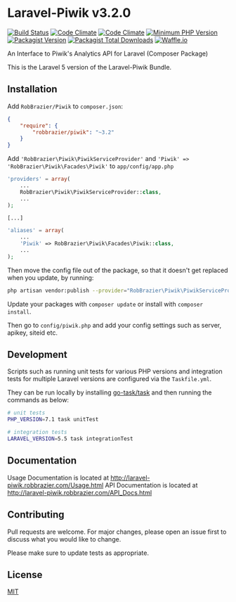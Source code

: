 # Laravel-Piwik v3.2.0

[![Build Status](https://ci.brazier.cloud/api/badges/RobBrazier/Laravel_Piwik/status.svg)](https://ci.brazier.cloud/RobBrazier/Laravel_Piwik)
[![Code Climate](https://img.shields.io/codeclimate/maintainability/RobBrazier/Laravel_Piwik.svg)](https://codeclimate.com/github/RobBrazier/Laravel_Piwik)
[![Code Climate](https://img.shields.io/codeclimate/c/RobBrazier/Laravel_Piwik.svg)](https://codeclimate.com/github/RobBrazier/Laravel_Piwik)
[![Minimum PHP Version](https://img.shields.io/badge/php-%3E%3D%205.6-8892BF.svg?style=flat)](https://php.net/)
[![Packagist Version](https://img.shields.io/packagist/v/robbrazier/piwik.svg)](https://packagist.org/packages/robbrazier/piwik)
[![Packagist Total Downloads](https://img.shields.io/packagist/dt/robbrazier/piwik.svg)](https://packagist.org/packages/robbrazier/piwik)
[![Waffle.io](https://img.shields.io/waffle/label/RobBrazier/Laravel_Piwik/in%20progress.svg)](https://waffle.io/RobBrazier/Laravel_Piwik)

An Interface to Piwik's Analytics API for Laravel (Composer Package)

This is the Laravel 5 version of the Laravel-Piwik Bundle.

## Installation

Add `RobBrazier/Piwik` to `composer.json`:

```json
{
    "require": {
        "robbrazier/piwik": "~3.2"
    }
}
```

Add `'RobBrazier\Piwik\PiwikServiceProvider'` and `'Piwik' => 'RobBrazier\Piwik\Facades\Piwik'`
to `app/config/app.php`

```php
'providers' = array(
    ...
    RobBrazier\Piwik\PiwikServiceProvider::class,
    ...
);

[...]

'aliases' = array(
    ...
    'Piwik' => RobBrazier\Piwik\Facades\Piwik::class,
    ...
);
```

Then move the config file out of the package, so that it doesn't get replaced
when you update, by running:

```bash
php artisan vendor:publish --provider="RobBrazier\Piwik\PiwikServiceProvider" --tag="config"
```

Update your packages with `composer update` or install with `composer install`.

Then go to `config/piwik.php` and add your config settings such as server,
apikey, siteid etc.

## Development

Scripts such as running unit tests for various PHP versions and integration tests
for multiple Laravel versions are configured via the `Taskfile.yml`.

They can be run locally by installing [go-task/task](https://github.com/go-task/task#installation) and then running the
commands as below:

```bash
# unit tests
PHP_VERSION=7.1 task unitTest

# integration tests
LARAVEL_VERSION=5.5 task integrationTest
```

## Documentation

Usage Documentation is located at <http://laravel-piwik.robbrazier.com/Usage.html>
API Documentation is located at <http://laravel-piwik.robbrazier.com/API_Docs.html>

## Contributing

Pull requests are welcome. For major changes, please open an issue first
to discuss what you would like to change.

Please make sure to update tests as appropriate.

## License

[MIT](https://choosealicense.com/licenses/mit/)
